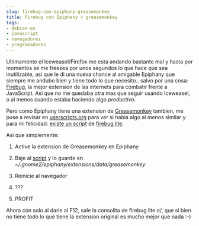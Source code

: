 ```yaml
---
slug: firebug-con-epiphany-greasemonkey  
title: Firebug con Epiphany + greasemonkey  
tags:  
- debian-es  
- javascript  
- navegadores  
- programadores  
---
```

  
Ultimamente el Iceweasel/Firefox me esta andando bastante mal y hasta por momentos se me freezea por unos segundos lo que hace que sea inutilizable, asi que le di una nueva chance al amigable Epiphany que siempre me andubo bien y tiene todo lo que necesito.. salvo por una cosa: [Firebug](http://getfirebug.com/), la mejor extension de las internets para combatir frente a JavaScript. Asi que no me quedaba otra mas que seguir usando Iceweasel, o al menos cuando estaba haciendo algo _productivo_.     
  
  
Pero como Epiphany tiene una extension de [Greasemonkey](http://www.greasespot.net/) tambien, me puse a revisar en [userscripts.org](http://http://www.greasespot.net/) para ver si habia algo al menos similar y para mi felicidad: [existe un script](http://getfirebug.com/lite.html) de [firebug lite](http://getfirebug.com/lite.html).     
  
Asi que simplemente:     
  
1. Active la extension de Greasemonkey en Epiphany     
  
2. Baje al [script](http://userscripts.org/scripts/show/8291) y lo guarde en _~/.gnome2/epiphany/extensions/data/greasemonkey_     
  
3. Reinicie al navegador     
  
4. ???     
  
5. PROFIT    
  
  
  
Ahora con solo al darle al F12, sale la consolita de firebug lite o/, que si bien no tiene _todo_ lo que tiene la extension original es mucho mejor que nada :-)  
